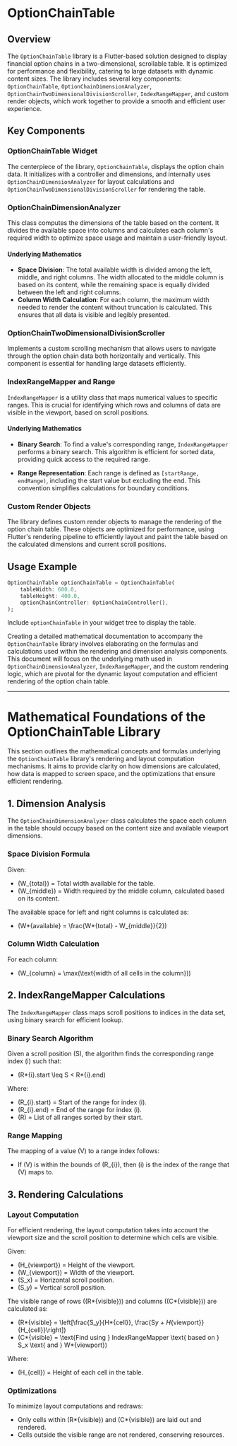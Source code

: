 # OptionChainTable

## Overview

The `OptionChainTable` library is a Flutter-based solution designed to display financial option chains in a two-dimensional, scrollable table. It is optimized for performance and flexibility, catering to large datasets with dynamic content sizes. The library includes several key components: `OptionChainTable`, `OptionChainDimensionAnalyzer`, `OptionChainTwoDimensionalDivisionScroller`, `IndexRangeMapper`, and custom render objects, which work together to provide a smooth and efficient user experience.

## Key Components

### OptionChainTable Widget

The centerpiece of the library, `OptionChainTable`, displays the option chain data. It initializes with a controller and dimensions, and internally uses `OptionChainDimensionAnalyzer` for layout calculations and `OptionChainTwoDimensionalDivisionScroller` for rendering the table.

### OptionChainDimensionAnalyzer

This class computes the dimensions of the table based on the content. It divides the available space into columns and calculates each column's required width to optimize space usage and maintain a user-friendly layout.

#### Underlying Mathematics

- **Space Division**: The total available width is divided among the left, middle, and right columns. The width allocated to the middle column is based on its content, while the remaining space is equally divided between the left and right columns.
- **Column Width Calculation**: For each column, the maximum width needed to render the content without truncation is calculated. This ensures that all data is visible and legibly presented.

### OptionChainTwoDimensionalDivisionScroller

Implements a custom scrolling mechanism that allows users to navigate through the option chain data both horizontally and vertically. This component is essential for handling large datasets efficiently.

### IndexRangeMapper and Range

`IndexRangeMapper` is a utility class that maps numerical values to specific ranges. This is crucial for identifying which rows and columns of data are visible in the viewport, based on scroll positions.

#### Underlying Mathematics

- **Binary Search**: To find a value's corresponding range, `IndexRangeMapper` performs a binary search. This algorithm is efficient for sorted data, providing quick access to the required range.

- **Range Representation**: Each range is defined as `[startRange, endRange)`, including the start value but excluding the end. This convention simplifies calculations for boundary conditions.

### Custom Render Objects

The library defines custom render objects to manage the rendering of the option chain table. These objects are optimized for performance, using Flutter's rendering pipeline to efficiently layout and paint the table based on the calculated dimensions and current scroll positions.

## Usage Example

```dart
OptionChainTable optionChainTable = OptionChainTable(
    tableWidth: 600.0,
    tableHeight: 400.0,
    optionChainController: OptionChainController(),
);
```

Include `optionChainTable` in your widget tree to display the table.

Creating a detailed mathematical documentation to accompany the `OptionChainTable` library involves elaborating on the formulas and calculations used within the rendering and dimension analysis components. This document will focus on the underlying math used in `OptionChainDimensionAnalyzer`, `IndexRangeMapper`, and the custom rendering logic, which are pivotal for the dynamic layout computation and efficient rendering of the option chain table.

---

# Mathematical Foundations of the OptionChainTable Library

This section outlines the mathematical concepts and formulas underlying the `OptionChainTable` library's rendering and layout computation mechanisms. It aims to provide clarity on how dimensions are calculated, how data is mapped to screen space, and the optimizations that ensure efficient rendering.

## 1. Dimension Analysis

The `OptionChainDimensionAnalyzer` class calculates the space each column in the table should occupy based on the content size and available viewport dimensions.

### Space Division Formula

Given:

- \(W\_{total}\) = Total width available for the table.
- \(W\_{middle}\) = Width required by the middle column, calculated based on its content.

The available space for left and right columns is calculated as:

- \(W*{available} = \frac{W*{total} - W\_{middle}}{2}\)

### Column Width Calculation

For each column:

- \(W\_{column} = \max(\text{width of all cells in the column})\)

## 2. IndexRangeMapper Calculations

The `IndexRangeMapper` class maps scroll positions to indices in the data set, using binary search for efficient lookup.

### Binary Search Algorithm

Given a scroll position \(S\), the algorithm finds the corresponding range index \(i\) such that:

- \(R*{i}.start \leq S < R*{i}.end\)

Where:

- \(R\_{i}.start\) = Start of the range for index \(i\).
- \(R\_{i}.end\) = End of the range for index \(i\).
- \(R\) = List of all ranges sorted by their start.

### Range Mapping

The mapping of a value \(V\) to a range index follows:

- If \(V\) is within the bounds of \(R\_{i}\), then \(i\) is the index of the range that \(V\) maps to.

## 3. Rendering Calculations

### Layout Computation

For efficient rendering, the layout computation takes into account the viewport size and the scroll position to determine which cells are visible.

Given:

- \(H\_{viewport}\) = Height of the viewport.
- \(W\_{viewport}\) = Width of the viewport.
- \(S_x\) = Horizontal scroll position.
- \(S_y\) = Vertical scroll position.

The visible range of rows (\(R*{visible}\)) and columns (\(C*{visible}\)) are calculated as:

- \(R*{visible} = \left[\frac{S_y}{H*{cell}}, \frac{S*y + H*{viewport}}{H\_{cell}}\right]\)
- \(C*{visible} = \text{Find using } IndexRangeMapper \text{ based on } S_x \text{ and } W*{viewport}\)

Where:

- \(H\_{cell}\) = Height of each cell in the table.

### Optimizations

To minimize layout computations and redraws:

- Only cells within \(R*{visible}\) and \(C*{visible}\) are laid out and rendered.
- Cells outside the visible range are not rendered, conserving resources.
